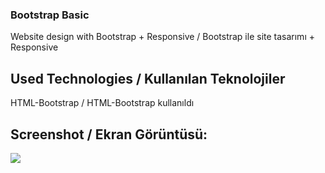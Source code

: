 ### Bootstrap Basic
Website design with Bootstrap + Responsive / Bootstrap ile site tasarımı + Responsive


## Used Technologies / Kullanılan Teknolojiler
HTML-Bootstrap / HTML-Bootstrap kullanıldı

## Screenshot / Ekran Görüntüsü:

 ![](bootstrap-basic.gif)
